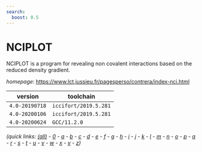 ```yaml
---
search:
  boost: 0.5
---
```

# NCIPLOT

NCIPLOT is a program for revealing non covalent interactions  based on the reduced density gradient.

*homepage*: <https://www.lct.jussieu.fr/pagesperso/contrera/index-nci.html>

version | toolchain
--------|----------
``4.0-20190718`` | ``iccifort/2019.5.281``
``4.0-20200106`` | ``iccifort/2019.5.281``
``4.0-20200624`` | ``GCC/11.2.0``


*(quick links: [(all)](../index.md) - [0](../0/index.md) - [a](../a/index.md) - [b](../b/index.md) - [c](../c/index.md) - [d](../d/index.md) - [e](../e/index.md) - [f](../f/index.md) - [g](../g/index.md) - [h](../h/index.md) - [i](../i/index.md) - [j](../j/index.md) - [k](../k/index.md) - [l](../l/index.md) - [m](../m/index.md) - [n](../n/index.md) - [o](../o/index.md) - [p](../p/index.md) - [q](../q/index.md) - [r](../r/index.md) - [s](../s/index.md) - [t](../t/index.md) - [u](../u/index.md) - [v](../v/index.md) - [w](../w/index.md) - [x](../x/index.md) - [y](../y/index.md) - [z](../z/index.md))*

